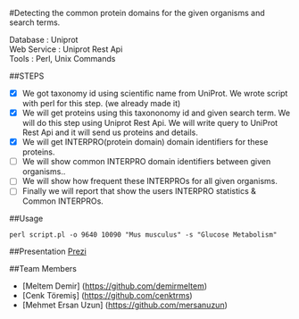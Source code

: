 #Detecting the common protein domains for the given organisms and search terms.

Database : Uniprot<br>
Web Service : Uniprot Rest Api<br>
Tools : Perl, Unix Commands<br>

##STEPS
- [x] We got taxonomy id using scientific name from UniProt. We wrote script with perl for this step. (we already made it)
- [x] We will get proteins using this taxononomy id and given search term. We will do this step using Uniprot Rest Api. We will write query to UniProt Rest Api and it will send us proteins and details.
- [x] We will get INTERPRO(protein domain) domain identifiers for these proteins.
- [ ] We will show common INTERPRO domain identifiers between given organisms..
- [ ] We will show how frequent these INTERPROs for all given organisms.
- [ ] Finally we will report that  show the users INTERPRO statistics  & Common INTERPROs.

##Usage
```
perl script.pl -o 9640 10090 "Mus musculus" -s "Glucose Metabolism"
```
##Presentation
[Prezi](http://prezi.com/2g3yosohp-_1/?utm_campaign=share&utm_medium=copy&rc=ex0share)


##Team Members 

  * [Meltem Demir] (https://github.com/demirmeltem)
  * [Cenk Töremiş] (https://github.com/cenktrms)
  * [Mehmet Ersan Uzun] (https://github.com/mersanuzun)
